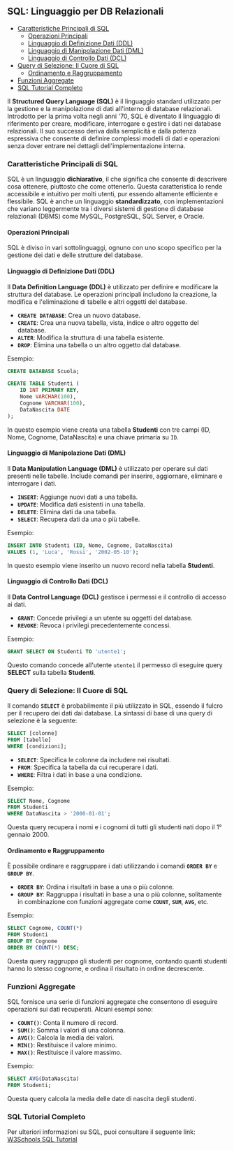 ## SQL: Linguaggio per DB Relazionali <!-- omit in toc -->

- [Caratteristiche Principali di SQL](#caratteristiche-principali-di-sql)
  - [Operazioni Principali](#operazioni-principali)
  - [Linguaggio di Definizione Dati (DDL)](#linguaggio-di-definizione-dati-ddl)
  - [Linguaggio di Manipolazione Dati (DML)](#linguaggio-di-manipolazione-dati-dml)
  - [Linguaggio di Controllo Dati (DCL)](#linguaggio-di-controllo-dati-dcl)
- [Query di Selezione: Il Cuore di SQL](#query-di-selezione-il-cuore-di-sql)
  - [Ordinamento e Raggruppamento](#ordinamento-e-raggruppamento)
- [Funzioni Aggregate](#funzioni-aggregate)
- [SQL Tutorial Completo](#sql-tutorial-completo)

Il **Structured Query Language (SQL)** è il linguaggio standard utilizzato per la gestione e la manipolazione di dati all'interno di database relazionali. Introdotto per la prima volta negli anni '70, SQL è diventato il linguaggio di riferimento per creare, modificare, interrogare e gestire i dati nei database relazionali. Il suo successo deriva dalla semplicità e dalla potenza espressiva che consente di definire complessi modelli di dati e operazioni senza dover entrare nei dettagli dell'implementazione interna.

### Caratteristiche Principali di SQL

SQL è un linguaggio **dichiarativo**, il che significa che consente di descrivere cosa ottenere, piuttosto che come ottenerlo. Questa caratteristica lo rende accessibile e intuitivo per molti utenti, pur essendo altamente efficiente e flessibile. SQL è anche un linguaggio **standardizzato**, con implementazioni che variano leggermente tra i diversi sistemi di gestione di database relazionali (DBMS) come MySQL, PostgreSQL, SQL Server, e Oracle.

#### Operazioni Principali

SQL è diviso in vari sottolinguaggi, ognuno con uno scopo specifico per la gestione dei dati e delle strutture del database.

#### Linguaggio di Definizione Dati (DDL)
Il **Data Definition Language (DDL)** è utilizzato per definire e modificare la struttura del database. Le operazioni principali includono la creazione, la modifica e l'eliminazione di tabelle e altri oggetti del database.

- **`CREATE DATABASE`**: Crea un nuovo database.
- **`CREATE`**: Crea una nuova tabella, vista, indice o altro oggetto del database.
- **`ALTER`**: Modifica la struttura di una tabella esistente.
- **`DROP`**: Elimina una tabella o un altro oggetto dal database.

Esempio:
```sql
CREATE DATABASE Scuola;

CREATE TABLE Studenti (
    ID INT PRIMARY KEY,
    Nome VARCHAR(100),
    Cognome VARCHAR(100),
    DataNascita DATE
);
```
In questo esempio viene creata una tabella **Studenti** con tre campi (ID, Nome, Cognome, DataNascita) e una chiave primaria su `ID`.

#### Linguaggio di Manipolazione Dati (DML)
Il **Data Manipulation Language (DML)** è utilizzato per operare sui dati presenti nelle tabelle. Include comandi per inserire, aggiornare, eliminare e interrogare i dati.

- **`INSERT`**: Aggiunge nuovi dati a una tabella.
- **`UPDATE`**: Modifica dati esistenti in una tabella.
- **`DELETE`**: Elimina dati da una tabella.
- **`SELECT`**: Recupera dati da una o più tabelle.

Esempio:
```sql
INSERT INTO Studenti (ID, Nome, Cognome, DataNascita) 
VALUES (1, 'Luca', 'Rossi', '2002-05-10');
```
In questo esempio viene inserito un nuovo record nella tabella **Studenti**.

#### Linguaggio di Controllo Dati (DCL)
Il **Data Control Language (DCL)** gestisce i permessi e il controllo di accesso ai dati.

- **`GRANT`**: Concede privilegi a un utente su oggetti del database.
- **`REVOKE`**: Revoca i privilegi precedentemente concessi.

Esempio:
```sql
GRANT SELECT ON Studenti TO 'utente1';
```
Questo comando concede all'utente `utente1` il permesso di eseguire query **SELECT** sulla tabella **Studenti**.

### Query di Selezione: Il Cuore di SQL

Il comando **`SELECT`** è probabilmente il più utilizzato in SQL, essendo il fulcro per il recupero dei dati dai database. La sintassi di base di una query di selezione è la seguente:

```sql
SELECT [colonne]
FROM [tabelle]
WHERE [condizioni];
```

- **`SELECT`**: Specifica le colonne da includere nei risultati.
- **`FROM`**: Specifica la tabella da cui recuperare i dati.
- **`WHERE`**: Filtra i dati in base a una condizione.

Esempio:
```sql
SELECT Nome, Cognome
FROM Studenti
WHERE DataNascita > '2000-01-01';
```
Questa query recupera i nomi e i cognomi di tutti gli studenti nati dopo il 1° gennaio 2000.

#### Ordinamento e Raggruppamento

È possibile ordinare e raggruppare i dati utilizzando i comandi **`ORDER BY`** e **`GROUP BY`**.

- **`ORDER BY`**: Ordina i risultati in base a una o più colonne.
- **`GROUP BY`**: Raggruppa i risultati in base a una o più colonne, solitamente in combinazione con funzioni aggregate come **`COUNT`**, **`SUM`**, **`AVG`**, etc.

Esempio:
```sql
SELECT Cognome, COUNT(*)
FROM Studenti
GROUP BY Cognome
ORDER BY COUNT(*) DESC;
```
Questa query raggruppa gli studenti per cognome, contando quanti studenti hanno lo stesso cognome, e ordina il risultato in ordine decrescente.

### Funzioni Aggregate

SQL fornisce una serie di funzioni aggregate che consentono di eseguire operazioni sui dati recuperati. Alcuni esempi sono:

- **`COUNT()`**: Conta il numero di record.
- **`SUM()`**: Somma i valori di una colonna.
- **`AVG()`**: Calcola la media dei valori.
- **`MIN()`**: Restituisce il valore minimo.
- **`MAX()`**: Restituisce il valore massimo.

Esempio:
```sql
SELECT AVG(DataNascita)
FROM Studenti;
```
Questa query calcola la media delle date di nascita degli studenti.

### SQL Tutorial Completo

Per ulteriori informazioni su SQL, puoi consultare il seguente link: [W3Schools SQL Tutorial](https://www.w3schools.com/sql/)